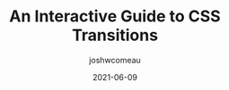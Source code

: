 ---
author: joshwcomeau
date: 2021-06-09
permalink: false
tags:
  - guides
  - css
  - transitions
target_url: https://www.joshwcomeau.com/animation/css-transitions/
title: An Interactive Guide to CSS Transitions
---